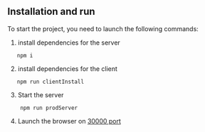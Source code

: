 ## Installation and run

To start the project, you need to launch the following commands:

1. install dependencies for the server

```
   npm i
```

2. install dependencies for the client

```
   npm run clientInstall
```

3.  Start the server
```
    npm run prodServer
```
4. Launch the browser on [30000 port](http://localhost:30000/)
